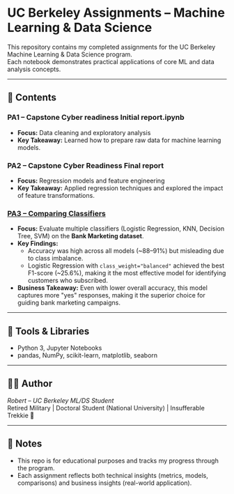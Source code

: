 # UC Berkeley Assignments – Machine Learning & Data Science

This repository contains my completed assignments for the UC Berkeley Machine Learning & Data Science program.  
Each notebook demonstrates practical applications of core ML and data analysis concepts.

---

## 📂 Contents

### PA1 – Capstone Cyber readiness Initial report.ipynb
- **Focus:** Data cleaning and exploratory analysis  
- **Key Takeaway:** Learned how to prepare raw data for machine learning models.  

### PA2 – Capstone Cyber Readiness Final report
- **Focus:** Regression models and feature engineering  
- **Key Takeaway:** Applied regression techniques and explored the impact of feature transformations.  

### [PA3 – Comparing Classifiers](./Practical_Application%203_Comparing_Classifiers%20(2).ipynb)

- **Focus:** Evaluate multiple classifiers (Logistic Regression, KNN, Decision Tree, SVM) on the **Bank Marketing dataset**.  
- **Key Findings:**  
  - Accuracy was high across all models (~88–91%) but misleading due to class imbalance.  
  - Logistic Regression with `class_weight="balanced"` achieved the best F1-score (~25.6%), making it the most effective model for identifying customers who subscribed.  
- **Business Takeaway:** Even with lower overall accuracy, this model captures more "yes" responses, making it the superior choice for guiding bank marketing campaigns.


---

## 🚀 Tools & Libraries
- Python 3, Jupyter Notebooks  
- pandas, NumPy, scikit-learn, matplotlib, seaborn  

---

## 🧑‍🎓 Author
*Robert – UC Berkeley ML/DS Student*  
Retired Military | Doctoral Student (National University) | Insufferable Trekkie 🖖

---

## 📌 Notes
- This repo is for educational purposes and tracks my progress through the program.  
- Each assignment reflects both technical insights (metrics, models, comparisons) and business insights (real-world application).

